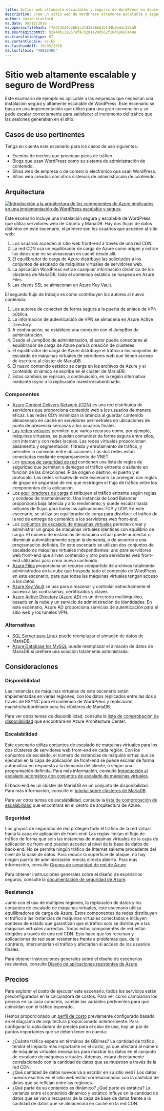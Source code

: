 ```yaml
---
title: Sitios web altamente escalables y seguros de WordPress en Azure
description: Cree un sitio web de WordPress altamente escalable y seguro para eventos multimedia.
author: david-stanford
ms.date: 09/18/2018
ms.openlocfilehash: f7dd73524b2b63cd7d38e8e03bfd4b8edac251a9
ms.sourcegitcommit: b2a4eb132857afa70201e28d662f18458865a48e
ms.translationtype: HT
ms.contentlocale: es-ES
ms.lasthandoff: 10/05/2018
ms.locfileid: "48818486"
---
```

# <a name="highly-scalable-and-secure-wordpress-website"></a>Sitio web altamente escalable y seguro de WordPress

Este escenario de ejemplo es aplicable a las empresas que necesitan una instalación segura y altamente escalable de WordPress. Este escenario se basa en una implementación que utilizó para una gran convención y se pudo escalar correctamente para satisfacer el incremento del tráfico que las sesiones generaban en el sitio.

## <a name="relevant-use-cases"></a>Casos de uso pertinentes

Tenga en cuenta este escenario para los casos de uso siguientes:

* Eventos de medios que provocan picos de tráfico.
* Blogs que usan WordPress como su sistema de administración de contenido.
* Sitios web de empresa o de comercio electrónico que usan WordPress.
* Sitios web creados con otros sistemas de administración de contenido.

## <a name="architecture"></a>Arquitectura

[![Introducción a la arquitectura de los componentes de Azure implicados en una implementación de WordPress escalable y segura](media/secure-scalable-wordpress.png)](media/secure-scalable-wordpress.png#lightbox)

Este escenario incluye una instalación segura y escalable de WordPress que utiliza servidores web de Ubuntu y MariaDB. Hay dos flujos de datos distintos en este escenario, el primero son los usuarios que acceden al sitio web:

1. Los usuarios acceden al sitio web front-end a través de una red CDN.
2. La red CDN usa un equilibrador de carga de Azure como origen y extrae los datos que no se almacenan en caché desde allí.
3. El equilibrador de carga de Azure distribuye las solicitudes a los conjuntos de escalado de máquinas virtuales de servidores web.
4. La aplicación WordPress extrae cualquier información dinámica de los clústeres de MariaDB; todo el contenido estático se hospeda en Azure Files.
5. Las claves SSL se almacenan en Azure Key Vault.

El segundo flujo de trabajo es cómo contribuyen los autores al nuevo contenido:

1. Los autores de conectan de forma segura a la puerta de enlace de VPN pública.
2. La información de autenticación de VPN se almacena en Azure Active Directory.
3. A continuación, se establece una conexión con el JumpBox de administración.
4. Desde el JumpBox de administración, el autor puede conectarse al equilibrador de carga de Azure para la creación de clústeres.
5. El equilibrador de carga de Azure distribuye el tráfico a los conjuntos de escalado de máquinas virtuales de servidores web que tienen acceso de escritura al clúster de MariaDB.
6. El nuevo contenido estático se carga en los archivos de Azure y el contenido dinámico se escribe en el clúster de MariaDB.
7. Estos cambios se replican, a continuación, en la región alternativa mediante rsync o la replicación maestro/subordinado.

### <a name="components"></a>Componentes

* [Azure Content Delivery Network (CDN)](/azure/cdn/cdn-overview) es una red distribuida de servidores que proporciona contenido web a los usuarios de manera eficaz. Las redes CDN minimizan la latencia al guardar contenido almacenado en caché en servidores perimetrales en ubicaciones de punto de presencia cercanas a los usuarios finales.
* [Las redes virtuales](/azure/virtual-network/virtual-networks-overview) permiten que varios recursos como, por ejemplo, máquinas virtuales, se puedan comunicar de forma segura entre ellos, con Internet y con redes locales. Las redes virtuales proporcionan aislamiento y segmentación, filtrado y enrutamiento de tráfico, y permiten la conexión entre ubicaciones. Las dos redes están conectadas mediante emparejamiento de VNET.
* Los [grupos de seguridad de red](/azure/virtual-network/security-overview) contienen una lista de reglas de seguridad que permiten o deniegan el tráfico entrante o saliente en función de las direcciones IP de origen o destino, el puerto y el protocolo. Las redes virtuales de este escenario se protegen con reglas de grupo de seguridad de red que restringen el flujo de tráfico entre los componentes de la aplicación.
* Los [equilibradores de carga](/azure/load-balancer/load-balancer-overview) distribuyen el tráfico entrante según reglas y sondeos de mantenimiento. Una instancia de Load Balancer proporciona baja latencia y alto rendimiento, y puede escalar hasta millones de flujos para todas las aplicaciones TCP y UDP. En este escenario, se utiliza un equilibrador de carga para distribuir el tráfico de la red de entrega de contenido a los servidores web front-end.
* Los [conjuntos de escalado de máquinas virtuales][docs-vmss] permiten crear y administrar un grupo de máquinas virtuales idénticas con equilibrio de carga. El número de instancias de máquina virtual puede aumentar o disminuir automáticamente según la demanda, o de acuerdo a una programación definida. En este escenario se utilizan dos conjuntos de escalado de máquinas virtuales independientes: uno para servidores web front-end que sirven contenido y otro para servidores web front-end utilizados para crear nuevo contenido.
* [Azure Files](/azure/storage/files/storage-files-introduction) proporciona un recurso compartido de archivos totalmente administrados en la nube que hospeda todo el contenido de WordPress en este escenario, para que todas las máquinas virtuales tengan acceso a los datos.
* [Azure Key Vault](/azure/key-vault/key-vault-overview) se usa para almacenar y controlar estrechamente el acceso a las contraseñas, certificados y claves.
* [Azure Active Directory (Azure AD)](/azure/active-directory/fundamentals/active-directory-whatis) es un directorio multiinquilino, basado en la nube y un servicio de administración de identidades. En este escenario, Azure AD proporciona servicios de autenticación para el sitio web y los túneles VPN.

### <a name="alternatives"></a>Alternativas

* [SQL Server para Linux](/azure/virtual-machines/linux/sql/sql-server-linux-virtual-machines-overview) puede reemplazar el almacén de datos de MariaDB.
* [Azure Database for MySQL](/azure/mysql/overview) puede reemplazar el almacén de datos de MariaDB si prefiere una solución totalmente administrada.

## <a name="considerations"></a>Consideraciones

### <a name="availability"></a>Disponibilidad

Las instancias de máquinas virtuales de este escenario están implementadas en varias regiones, con los datos replicados entre las dos a través de RSYNC para el contenido de WordPress y replicación maestro/subordinado para los clústeres de MariaDB.

Para ver otros temas de disponibilidad, consulte la [lista de comprobación de disponibilidad][availability] que encontrará en Azure Architecture Center.

### <a name="scalability"></a>Escalabilidad

Este escenario utiliza conjuntos de escalado de máquinas virtuales para los dos clústeres de servidores web front-end en cada región. Con los conjuntos de escalado, el número de instancias de máquina virtual que se ejecutan en la capa de aplicación de front-end se puede escalar de forma automática en respuesta a la demanda del cliente, o según una programación definida. Para más información, consulte [Introducción al escalado automático con conjuntos de escalado de máquinas virtuales][docs-vmss-autoscale].

El back-end es un clúster de MariaDB en un conjunto de disponibilidad. Para más información, consulte el [tutorial sobre clústeres de MariaDB][mariadb-tutorial].

Para ver otros temas de escalabilidad, consulte la [lista de comprobación de escalabilidad][scalability] que encontrará en el centro de arquitectura de Azure.

### <a name="security"></a>Seguridad

Los grupos de seguridad de red protegen todo el tráfico de la red virtual hacia la capa de aplicación de front-end. Las reglas limitan el flujo de tráfico de forma que solo las instancias de máquinas virtuales de la capa de aplicación de front-end pueden acceder al nivel de la base de datos de back-end. No se permite ningún tráfico de Internet saliente procedente del nivel de la base de datos. Para reducir la superficie de ataque, no hay ningún puerto de administración remota directa abierto. Para más información, consulte [Grupos de seguridad de red de Azure][docs-nsg].

Para obtener instrucciones generales sobre el diseño de escenarios seguros, consulte la [documentación de seguridad de Azure][security].

### <a name="resiliency"></a>Resistencia

Junto con el uso de múltiples regiones, la replicación de datos y los conjuntos de escalado de máquinas virtuales, este escenario utiliza equilibradores de carga de Azure. Estos componentes de redes distribuyen el tráfico a las instancias de máquinas virtuales conectadas e incluyen sondeos de estado que garantizan que el tráfico solo se distribuye a las máquinas virtuales correctas. Todos estos componentes de red están dirigidos a través de una red CDN. Esto hace que los recursos y aplicaciones de red sean resistentes frente a problemas que, de lo contrario, interrumpirían el tráfico y afectarían al acceso de los usuarios finales.

Para obtener instrucciones generales sobre el diseño de escenarios resistentes, consulte [Diseño de aplicaciones resistentes de Azure][resiliency].

## <a name="pricing"></a>Precios

Para explorar el costo de ejecutar este escenario, todos los servicios están preconfigurados en la calculadora de costos. Para ver cómo cambiarían los precios en su caso concreto, cambie las variables pertinentes para que coincidan con el tráfico esperado.

Hemos proporcionado un [perfil de costo][pricing] previamente configurado basado en el diagrama de arquitectura proporcionado anteriormente. Para configurar la calculadora de precios para el caso de uso, hay un par de puntos importantes que se deben tener en cuenta:

* ¿Cuánto tráfico espera en términos de GB/mes? La cantidad de tráfico tendrá el impacto más importante en el costo, ya que afectará al número de máquinas virtuales necesarias para mostrar los datos en el conjunto de escalado de máquinas virtuales. Además, estará directamente correlacionado con la cantidad de datos que se muestran a través de la red CDN.
* ¿Qué cantidad de datos nuevos va a escribir en su sitio web? Los datos nuevos escritos en el sitio web están correlacionados con la cantidad de datos que se reflejan entre las regiones.
* ¿Qué parte de su contenido es dinámico? ¿Qué parte es estática? La varianza entre el contenido dinámico y estático influye en la cantidad de datos que se van a recuperar de la capa de base de datos frente a la cantidad de datos que se almacenará en caché en la red CDN.

<!-- links -->
[architecture]: ./media/architecture-secure-scalable-wordpress.png
[mariadb-tutorial]: /azure/virtual-machines/linux/classic/mariadb-mysql-cluster
[docs-vmss]: /azure/virtual-machine-scale-sets/overview
[docs-vmss-autoscale]: /azure/virtual-machine-scale-sets/virtual-machine-scale-sets-autoscale-overview
[docs-nsg]: /azure/virtual-network/security-overview
[security]: /azure/security/
[availability]: ../../checklist/availability.md
[resiliency]: /azure/architecture/resiliency/
[scalability]: /azure/architecture/checklist/scalability
[pricing]: https://azure.com/e/a8c4809dab444c1ca4870c489fbb196b
